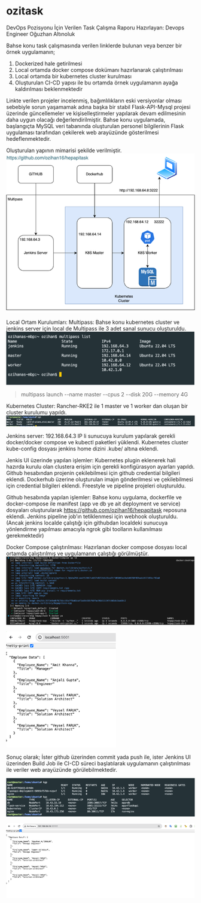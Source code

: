 # ozitask
DevOps Pozisyonu İçin Verilen Task Çalışma Raporu
Hazırlayan: Devops Engineer Oğuzhan Altınoluk


Bahse konu task çalışmasında verilen linklerde bulunan veya benzer bir örnek uygulamanın;
1.	Dockerized hale getirilmesi
2.	Local ortamda docker compose dokümanı hazırlanarak çalıştırılması
3.	Local ortamda bir kubernetes cluster kurulması
4.	Oluşturulan CI-CD yapısı ile bu ortamda örnek uygulamanın ayağa kaldırılması beklenmektedir

Linkte verilen projeler incelenmiş, bağımlılıkların eski versiyonlar olması sebebiyle sorun yaşamamak adına başka bir stabil Flask-API-Mysql projesi üzerinde güncellemeler ve kişiselleştirmeler yapılarak devam edilmesinin daha uygun olacağı değerlendirilmiştir.
Bahse konu uygulamada, başlangıçta MySQL veri tabanında oluşturulan personel bilgilerinin Flask uygulaması tarafından çekilerek web arayüzünde gösterilmesi hedeflenmektedir.

Oluşturulan yapının mimarisi şekilde verilmiştir.
![alt text](image.png)
 
Local Ortam Kurulumları:
Multipass:
Bahse konu kubernetes cluster ve jenkins server için local de Multipass ile 3 adet sanal sunucu oluşturuldu.
![alt text](image-1.png)
>multipass launch --name master --cpus 2 --disk 20G --memory 4G

Kubernetes Cluster:
Rancher-RKE2 ile 1 master ve 1 worker dan oluşan bir cluster kurulumu yapıldı.
![alt text](image-2.png) 

Jenkins server: 
192.168.64.3 IP li sunucuya kurulum yapılarak gerekli docker/docker compose ve kubectl paketleri yüklendi. Kubernetes cluster kube-config dosyası jenkins home dizini .kube/ altına eklendi.

Jenkis UI üzerinde yapılan işlemler:
Kubernetes plugin eklenerek hali hazırda kurulu olan clustera erişim için gerekli konfigürasyon ayarları yapıldı.
Github hesabından projenin çekilebilmesi için github credential bilgileri eklendi.
Dockerhub üzerine oluşturulan imajın gönderilmesi ve çekilebilmesi için credential bilgileri eklendi.
Freestyle ve pipeline projeleri oluşturuldu.

Github hesabında yapılan işlemler:
Bahse konu uygulama, dockerfile ve docker-compose ile manifest (app ve db ye ait deployment ve service) dosyaları oluşturularak https://github.com/ozihan16/hepapitask reposuna eklendi. 
Jenkins pipeline job’ın tetiklenmesi için webhook oluşturuldu. (Ancak jenkins localde çalıştığı için githubdan localdeki sunucuya yönlendirme yapılması amacıyla ngrok gibi toolların kullanılması gerekmektedir)


Docker Compose çalıştırılması:
Hazırlanan docker compose dosyası local ortamda çalıştırılmış ve uygulamanın çalıştığı görülmüştür.
![alt text](image-3.png) 
 
 ![alt text](image-4.png)

Sonuç olarak;
İster github üzerinden commit yada push ile, ister Jenkins UI üzerinden Build Job ile CI-CD süreci başlatılarak uygulamanın
çalıştırılması ile veriler web arayüzünde görülebilmektedir.
 
![alt text](image-5.png) 

![alt text](image-6.png)
